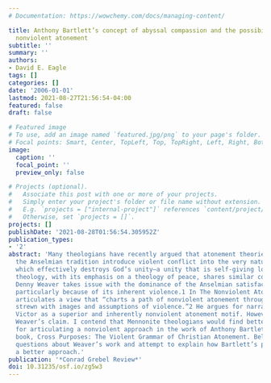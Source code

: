 ```yaml
---
# Documentation: https://wowchemy.com/docs/managing-content/

title: Anthony Bartlett’s concept of abyssal compassion and the possibility of a truly
  nonviolent atonement
subtitle: ''
summary: ''
authors:
- David E. Eagle
tags: []
categories: []
date: '2006-01-01'
lastmod: 2021-08-27T21:56:54-04:00
featured: false
draft: false

# Featured image
# To use, add an image named `featured.jpg/png` to your page's folder.
# Focal points: Smart, Center, TopLeft, Top, TopRight, Left, Right, BottomLeft, Bottom, BottomRight.
image:
  caption: ''
  focal_point: ''
  preview_only: false

# Projects (optional).
#   Associate this post with one or more of your projects.
#   Simply enter your project's folder or file name without extension.
#   E.g. `projects = ["internal-project"]` references `content/project/deep-learning/index.md`.
#   Otherwise, set `projects = []`.
projects: []
publishDate: '2021-08-28T01:56:54.305952Z'
publication_types:
- '2'
abstract: 'Many theologians have recently argued that atonement theories related to
  the Anselmian tradition introduce violent conflict into the very nature of God,
  which effectively destroys God’s unity—a unity that is self-giving love. Mennonite
  theology, with its emphasis on a theology of peace, shares similar concerns. J.
  Denny Weaver takes issue with the dominance of the Anselmian satisfaction theory,
  particularly because of its inherent violence.1 In The Nonviolent Atonement, he
  articulates a view that “charts a path of nonviolent atonement through territory
  strewn with images and assumptions of violence.”2 He argues for narrative Christus
  Victor as a superior and inherently nonviolent atonement motif. However, I challenge
  Weaver’s claim. I contend that Mennonite theologians would find better resources
  for articulating a nonviolent approach in the work of Anthony Bartlett in his recent
  book, Cross Purposes: The Violent Grammar of Christian Atonement. Below I will raise
  questions about Weaver’s work and attempt to explain how Bartlett’s paradigm offers
  a better approach.'
publication: '*Conrad Grebel Review*'
doi: 10.31235/osf.io/zg5w3
---
```

